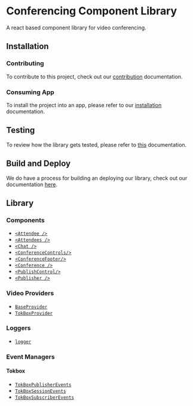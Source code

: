 # Conferencing Component Library

A react based component library for video conferencing.

## Installation

### Contributing

To contribute to this project, check out our [contribution](CONTRIBUTING.md) documentation.

### Consuming App

To install the project into an app, please refer to our
[installation](INSTALLATION.md) documentation.

## Testing

To review how the library gets tested, please refer to [this](TESTING.md)
documentation.

## Build and Deploy

We do have a process for building an deploying our library, check out
our documentation [here](BUILD_AND_DEPLOY.md).

## Library

### Components

- [`<Attendee />`](src/components/attendee)
- [`<Attendees />`](src/components/attendees)
- [`<Chat />`](src/components/chat)
- [`<ConferenceControls/>`](src/components/conference-controls/)
- [`<ConferenceFooter/>`](src/components/conference-footer/)
- [`<Conference />`](src/components/conference)
- [`<PublishControl/>`](src/components/conference-controls/publish/)
- [`<Publisher />`](src/components/publisher)

### Video Providers

- [`BaseProvider`](src/providers/base)
- [`TokBoxProvider`](src/providers/tokbox)

### Loggers

- [`logger`](src/logger)

### Event Managers

#### Tokbox

- [`TokBoxPublisherEvents`](src/providers/tokbox/events/publisher)
- [`TokBoxSessionEvents`](src/providers/tokbox/events/session)
- [`TokBoxSubscriberEvents`](src/providers/tokbox/events/subscriber)

